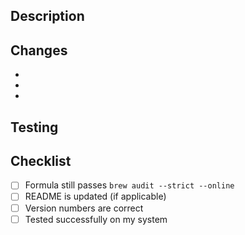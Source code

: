 ## Description

<!-- Briefly describe what this PR does -->

## Changes

<!-- List the specific changes made -->

-
-
-

## Testing

<!-- Describe how you tested these changes -->

## Checklist

- [ ] Formula still passes `brew audit --strict --online`
- [ ] README is updated (if applicable)
- [ ] Version numbers are correct
- [ ] Tested successfully on my system
